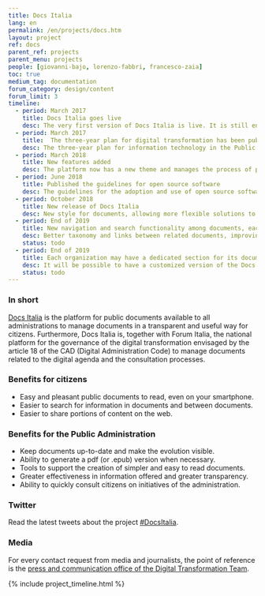 ```yaml
---
title: Docs Italia
lang: en
permalink: /en/projects/docs.htm
layout: project
ref: docs
parent_ref: projects
parent_menu: projects
people: [giovanni-bajo, lorenzo-fabbri, francesco-zaia]
toc: true
medium_tag: documentation
forum_category: design/content
forum_limit: 3
timeline:
  - period: March 2017
    title: Docs Italia goes live
    desc: The very first version of Docs Italia is live. It is still entirely based on the open source project ReadTheDocs
  - period: March 2017
    title:  The three-year plan for digital transformation has been published
    desc: The three-year plan for information technology in the Public Administration is published on the first version of Docs Italia
  - period: March 2018
    title: New features added
    desc: The platform now has a new theme and manages the process of public consultation of documents, as established by the CAD
  - period: June 2018
    title: Published the guidelines for open source software
    desc: The guidelines for the adoption and use of open source software are published on the first version of Docs Italia
  - period: October 2018
    title: New release of Docs Italia
    desc: New style for documents, allowing more flexible solutions to produce documents that are even easier and more pleasant to read
  - period: End of 2019
    title: New navigation and search functionality among documents, each institution will have a dedicated section for documents
    desc: Better taxonomy and links between related documents, improving and debugging of research features
    status: todo
  - period: End of 2019
    title: Each organization may have a dedicated section for its documents
    desc: It will be possible to have a customized version of the Docs Italia interface for each institution
    status: todo
---
```


### In short

[Docs Italia](https://docs.italia.it/) is the platform for public documents available to all administrations to manage documents in a transparent and useful way for citizens. Furthermore, Docs Italia is, together with Forum Italia, the national platform for the governance of the digital transformation envisaged
by the article 18 of the CAD (Digital Administration Code) to manage documents related to the digital agenda and the consultation processes.

### Benefits for citizens

* Easy and pleasant public documents to read, even on your smartphone.
* Easier to search for information in documents and between documents.
* Easier to share portions of content on the web.

### Benefits for the Public Administration

* Keep documents up-to-date and make the evolution visible.
* Ability to generate a pdf (or .epub) version when necessary.
* Tools to support the creation of simpler and easy to read documents.
* Greater effectiveness in information offered and greater transparency.
* Ability to quickly consult citizens on initiatives of the administration.

### Twitter

Read the latest tweets about the project [#DocsItalia](https://twitter.com/search?f=tweets&q=%23docsitalia%20from%3Aitdigitalteam&src=typd).

### Media

For every contact request from media and journalists, the point of reference is the [press and communication office of the Digital Transformation Team](https://teamdigitale.governo.it/en/contacts).

{% include project_timeline.html %}
